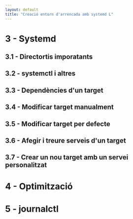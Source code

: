 ```yaml
---
layout: default
title: "Creació entorn d'arrencada amb systemd L"
---
```


# 3 - Systemd
## 3.1 - Directortis imporatants
## 3.2 - systemctl i altres 
## 3.3 - Dependències d'un target
## 3.4 - Modificar target manualment
## 3.5 - Modificar target per defecte 
## 3.6 - Afegir i treure serveis d'un target
## 3.7 - Crear un nou target amb un servei personalitzat
# 4 - Optimització
# 5 - journalctl
